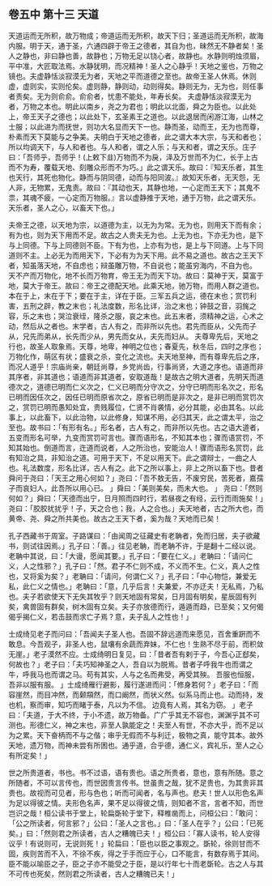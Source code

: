 ## 卷五中 第十三 天道

天道运而无所积，故万物成；帝道运而无所积，故天下归；圣道运而无所积，故海内服。明于天，通于圣，六通四辟于帝王之德者，其自为也，昧然无不静者矣！圣人之静也，非曰静也善，故静也；万物无足以铙心者，故静也。水静则明烛须眉，平中准，大匠取法焉。水静犹明，而况精神！圣人之心静乎！天地之鉴也，万物之镜也。夫虚静恬淡寂漠无为者，天地之平而道德之至也。故帝王圣人休焉。休则虚，虚则实，实则伦矣。虚则静，静则动，动则得矣。静则无为，无为也，则任事者责矣。无为则俞俞。俞俞者，忧患不能处，年寿长矣。 夫虚静恬淡寂漠无为者，万物之本也。明此以南乡，尧之为君也；明此以北面，舜之为臣也。以此处上，帝王天子之德也；以此处下，玄圣素王之道也。以此退居而闲游江海，山林之士服；以此进为而抚世，则功大名显而天下一也。静而圣，动而王，无为也而尊，朴素而天下莫能与之争美。夫明白于天地之德者，此之谓大本大宗，与天和者也；所以均调天下，与人和者也。与人和者，谓之人乐；与天和者，谓之天乐。庄子曰：「吾师乎，吾师乎！(上敕下韭)万物而不为戾，泽及万世而不为仁，长于上古而不为寿，覆载天地、刻雕众形而不为巧。」此之谓天乐。故曰：『知天乐者，其生也天行，其死也物化。静而与阴同德，动而与阳同波。』故知天乐者，无天怨，无人非，无物累，无鬼责。故曰：『其动也天，其静也地，一心定而王天下；其鬼不祟，其魂不疲，一心定而万物服。』言以虚静推于天地，通于万物，此之谓天乐。天乐者，圣人之心，以畜天下也。」

夫帝王之德，以天地为宗，以道德为主，以无为为常。无为也，则用天下而有余；有为也，则为天下用而不足。故古之人贵夫无为也。上无为也，下亦无为也，是下与上同德。下与上同德则不臣。下有为也，上亦有为也，是上与下同道。上与下同道则不主。上必无为而用天下，下必有为为天下用。此不易之道也。故古之王天下者，知虽落天地，不自虑也；辩虽雕万物，不自说也；能虽穷海内，不自为也。 天不产而万物化，地不长而万物育，帝王无为而天下功。故曰：莫神于天，莫富于地，莫大于帝王。故曰：帝王之德配天地。此乘天地，驰万物，而用人群之道也。本在于上，末在于下；要在于主，详在于臣。三军五兵之运，德在末也；赏罚利害，五刑之辟，教之末也；礼法度数，形名比详，治之末也；钟鼓之音，羽旄之容，乐之末也；哭泣衰绖，隆杀之服，哀之末也。此五末者，须精神之运，心术之动，然后从之者也。末学者，古人有之，而非所以先也。君先而臣从，父先而子从，兄先而弟从，长先而少从，男先而女从，夫先而妇从。 夫尊卑先后，天地之行也，故圣人取象焉。天尊，地卑，神明之位也；春夏先，秋冬后，四时之序也；万物化作，萌区有状；盛衰之杀，变化之流也。夫天地至神，而有尊卑先后之序，而况人道乎！宗庙尚亲，朝廷尚尊，乡党尚齿，行事尚贤，大道之序也。语道而非其序者，非其道也；语道而非其道者，安取道哉！是故古之明大道者，先明天而道德次之，道德已明而仁义次之，仁义已明而分守次之，分守已明而形名次之，形名已明而因任次之，因任已明而原省次之，原省已明而是非次之，是非已明而赏罚次之，赏罚已明而愚知处宜，贵贱履位，仁贤不肖袭情，必分其能，必由其名。以此事上，以此畜下，以此治物，以此修身，知谋不用，必归其天，此之谓太平，治之至也。故书曰：「有形有名。」形名者，古人有之，而非所以先也。古之语大道者，五变而形名可举，九变而赏罚可言也。骤而语形名，不知其本也；骤而语赏罚，不知其始也。倒道而言，迕道而说者，人之所治也，安能治人！骤而语形名赏罚，此有知治之具，非知治之道。可用于天下，不足以用天下。此之谓辩士，一曲之人也。礼法数度，形名比详，古人有之。此下之所以事上，非上之所以畜下也。昔者舜问于尧曰：「天王之用心何如？」尧曰：「吾不敖无告，不废穷民，苦死者，嘉孺子而哀妇人，此吾所以用心已。 」舜曰：「美则美矣，而未大也。 」 尧曰：「然则何如？」舜曰：「天德而出宁，日月照而四时行，若昼夜之有经，云行而雨施矣！」尧曰：「胶胶扰扰乎！子，天之合也；我，人之合也。」夫天地者，古之所大也，而黄帝、尧、舜之所共美也。故古之王天下者，奚为哉？天地而已矣！

孔子西藏书于周室。子路谋曰：「由闻周之征藏史有老聃者，免而归居，夫子欲藏书，则试往因焉。」孔子曰：「善。」往见老聃，而老聃不许，于是翻十二经以说。老聃中其说，曰：「大谩，愿闻其要。」孔子曰：「要在仁义。」老聃曰：「请问仁义，人之性邪？」孔子曰：「然。君子不仁则不成，不义而不生。仁义，真人之性也，又将奚为矣？」老聃曰：「请问，何谓仁义？」孔子曰：「中心物恺，兼爱无私，此仁义之情也。」老聃曰：「意，几乎后言！夫兼爱，不亦迂夫！无私焉，乃私也。夫子若欲使天下无失其牧乎？则天地固有常矣，日月固有明矣，星辰固有列矣，禽兽固有群矣，树木固有立矣。夫子亦放德而行，遁遁而趋，已至矣；又何偈偈乎揭仁义，若击鼓而求亡子焉？意，夫子乱人之性也！」

士成绮见老子而问曰：「吾闻夫子圣人也。吾固不辞远道而来愿见，百舍重趼而不敢息。今吾观子，非圣人也，鼠壤有余蔬而弃妹，不仁也！生熟不尽于前，而积敛无崖。」老子漠然不应。士成绮明日复见，曰：「昔者吾有剌于子，今吾心正郄矣，何故也？」老子曰：「夫巧知神圣之人，吾自以为脱焉。昔者子呼我牛也而谓之牛，呼我马也而谓之马。苟有其实，人与之名而弗受，再受其殃。 吾服也恒服，吾非以服有服。 」士成绮雁行避影，履行遂进而问：「修身若何？」老子曰：「而容崖然，而目冲然，而颡頯然，而口阚然，而状义然。似系马而止也。动而持，发也机，察而审，知巧而睹于泰，凡以为不信。 边竟有人焉，其名为窃。 」老子曰：「夫道，于大不终，于小不遗，故万物备。广广乎其无不容也，渊渊乎其不可测也。形德仁义，神之末也，非至人孰能定之！夫至人有世，不亦大乎，而不足以为之累。天下奋柄而不与之偕；审乎无假而不与利迁，极物之真，能守其本。故外天地，遗万物，而神未尝有所困也。通乎道，合乎德，通仁义，宾礼乐，至人之心有所定矣！」

世之所贵道者，书也。书不过语，语有贵也。语之所贵者，意也，意有所随。意之所随者，不可以言传也，而世因贵言传书。世虽贵之哉，犹不足贵也，为其贵非其贵也。故视而可见者，形与色也；听而可闻者，名与声也。悲夫！世人以形色名声为足以得彼之情。夫形色名声，果不足以得彼之情，则知者不言，言者不知，而世岂识之哉！桓公读书于堂上，轮扁斲轮于堂下，释椎凿而上，问桓公曰：「敢问：「公之所读者，何言邪？」公曰：「圣人之言也。」曰：「圣人在乎？」公曰：「已死矣。」曰：「然则君之所读者，古人之糟魄已夫！」桓公曰：「寡人读书，轮人安得议乎！有说则可，无说则死！」轮扁曰：「臣也以臣之事观之。斲轮，徐则甘而不固，疾则苦而不入，不徐不疾，得之于手而应于心，口不能言，有数存焉于其间。臣不能以喻臣之子，臣之子亦不能受之于臣，是以行年七十而老斲轮。古之人与其不可传也死矣，然则君之所读者，古人之糟魄已夫！」